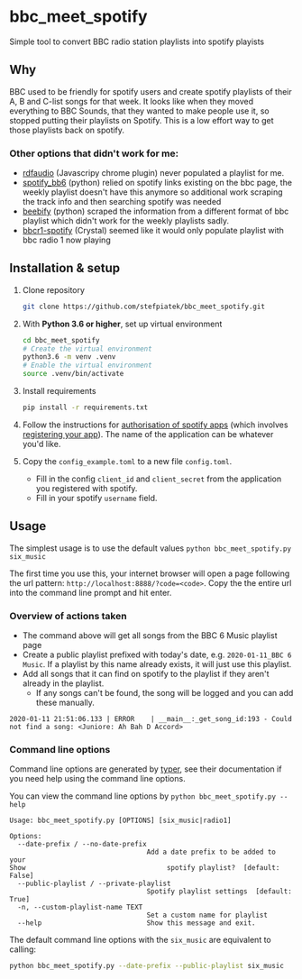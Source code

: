 # bbc_meet_spotify
Simple tool to convert BBC radio station playlists into spotify playists

## Why

BBC used to be friendly for spotify users and create spotify playlists of their A, B and C-list songs for that week.
It looks like when they moved everything to BBC Sounds, that they wanted to make people use it, so stopped putting
their playlists on Spotify. This is a low effort way to get those playlists back on spotify.

### Other options that didn't work for me:

- [rdfaudio](https://github.com/hubgit/rdfaudio)  (Javascripy chrome plugin) never populated a playlist for me.
- [spotify_bb6](https://github.com/louridas/spotify_bbc6/blob/master/spotify_bbc6.py) (python) relied on spotify 
  links existing on the bbc page, the weekly playlist doesn't have this anymore so additional work 
  scraping the track info and then searching spotify was needed
- [beebify](https://github.com/adamobeng/beebify) (python) scraped the information from a different format
  of bbc playlist which didn't work for the weekly playlists sadly.
- [bbcr1-spotify](https://github.com/denysvitali/bbcr1-spotify) (Crystal) seemed like it would only populate playlist 
  with bbc radio 1 now playing
  
## Installation & setup

1. Clone repository 

    ```bash
    git clone https://github.com/stefpiatek/bbc_meet_spotify.git
    ```

2. With **Python 3.6 or higher**, set up virtual environment
    
    ```bash
    cd bbc_meet_spotify
    # Create the virtual environment
    python3.6 -m venv .venv 
    # Enable the virtual environment
    source .venv/bin/activate
    ```

3. Install requirements

    ```bash
    pip install -r requirements.txt
    ```

4. Follow the instructions for [authorisation of spotify apps](https://spotipy.readthedocs.io/en/latest/#authorized-requests)
   (which involves [registering your app](https://developer.spotify.com/dashboard/)). 
   The name of the application can be whatever you'd like. 

5. Copy the `config_example.toml` to a new file `config.toml`.
   - Fill in the config `client_id` and `client_secret` from the application you registered with spotify.
   - Fill in your spotify `username` field.


## Usage

The simplest usage is to use the default values `python bbc_meet_spotify.py six_music`

The first time you use this, your internet browser will open a page following the url pattern: 
`http://localhost:8888/?code=<code>`. Copy the the entire url into the command line prompt and hit enter.

### Overview of actions taken

- The command above will get all songs from the BBC 6 Music playlist page
- Create a public playlist prefixed with today's date, e.g. `2020-01-11_BBC 6 Music`.
  If a playlist by this name already exists, it will just use this playlist.
- Add all songs that it can find on spotify to the playlist if they aren't already in the playlist.
    - If any songs can't be found, the song will be logged and you can add these manually.

`2020-01-11 21:51:06.133 | ERROR    | __main__:_get_song_id:193 - Could not find a song: <Juniore: Ah Bah D Accord>`

    

### Command line options

Command line options are generated by [typer](https://typer.tiangolo.com/), 
see their documentation if you need help using the command line options.  


You can view the command line options by `python bbc_meet_spotify.py --help`

```text
Usage: bbc_meet_spotify.py [OPTIONS] [six_music|radio1]

Options:
  --date-prefix / --no-date-prefix
                                  Add a date prefix to be added to your
Show                                   spotify playlist?  [default: False]
  --public-playlist / --private-playlist
                                  Spotify playlist settings  [default: True]
  -n, --custom-playlist-name TEXT
                                  Set a custom name for playlist
  --help                          Show this message and exit.
```

The default command line options with the `six_music` are equivalent to calling: 

```bash
python bbc_meet_spotify.py --date-prefix --public-playlist six_music
```

